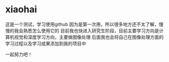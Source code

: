 # xiaohai
这是一个测试，学习使用github
因为是第一次用，所以很多地方还不太了解，慢慢的我会熟悉怎么使用它的
目前我也快进入研究生阶段，目前主要学习方向是计算机视觉和深度学习方向，主要做图像处理
后面我也会将自己在图像处理方面的学习过程以及学习成果添加到我的项目中

一起努力吧！
